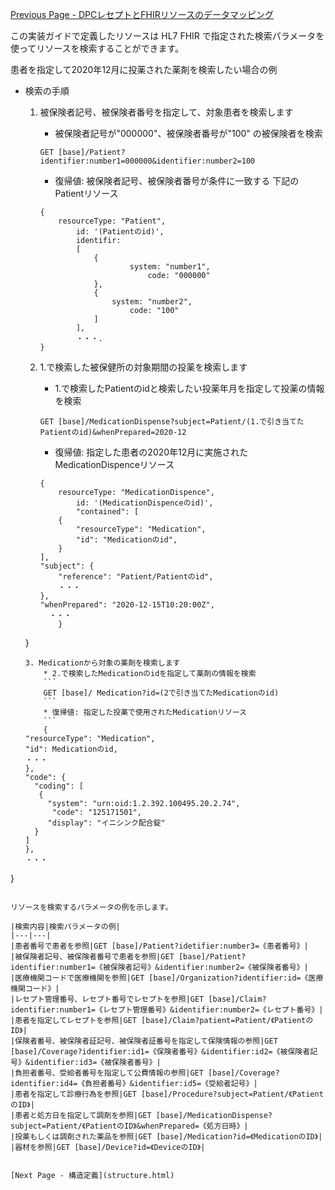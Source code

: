 [Previous Page - DPCレセプトとFHIRリソースのデータマッピング](mapping.html)

この実装ガイドで定義したリソースは HL7 FHIR で指定された検索パラメータを使ってリソースを検索することができます。

患者を指定して2020年12月に投薬された薬剤を検索したい場合の例

* 検索の手順
	1. 被保険者記号、被保険者番号を指定して、対象患者を検索します
		* 被保険者記号が"000000"、被保険者番号が"100" の被保険者を検索
		```
		GET [base]/Patient?identifier:number1=000000&identifier:number2=100
		```
		* 復帰値: 被保険者記号、被保険者番号が条件に一致する 下記のPatientリソース
		```
		{
		    resourceType: "Patient", 
				id: '(Patientのid)', 
				identifir: 
				[
				    {
						    system: "number1",
								code: "000000"
				    }, 
				    {
				        system: "number2", 
						    code: "100"
				    ]
				],
				・・・.
		}
		```
		
	2. 1.で検索した被保健所の対象期間の投薬を検索します	
		* 1.で検索したPatientのidと検索したい投薬年月を指定して投薬の情報を検索 
		```
		GET [base]/MedicationDispense?subject=Patient/(1.で引き当てたPatientのid)&whenPrepared=2020-12
		```
		* 復帰値: 指定した患者の2020年12月に実施されたMedicationDispenceリソース
		```
		{
		    resourceType: "MedicationDispence", 
				id: '(MedicationDispenceのid)', 
				"contained": [
            {
                "resourceType": "Medication",
                "id": "Medicationのid",
            }
        ],
        "subject": {
            "reference": "Patient/Patientのid",
            ・・・
        },
       "whenPrepared": "2020-12-15T10:20:00Z",
          ・・・
		    }
	}
	```
	3. Medicationから対象の薬剤を検索します
		* 2.で検索したMedicationのidを指定して薬剤の情報を検索 
		```
		GET [base]/ Medication?id=(2で引き当てたMedicationのid)
		```
		* 復帰値: 指定した投薬で使用されたMedicationリソース
		```
		{
    "resourceType": "Medication",
    "id": Medicationのid,
    ・・・
    },
    "code": {
      "coding": [
       {
         "system": "urn:oid:1.2.392.100495.20.2.74",
          "code": "125171501",
         "display": "イニシンク配合錠"
      }
    ]
  },
  ・・・
}
```

リソースを検索するパラメータの例を示します。

|検索内容|検索パラメータの例|
|---|---|
|患者番号で患者を参照|GET [base]/Patient?idetifier:number3=《患者番号》|
|被保険者記号、被保険者番号で患者を参照|GET [base]/Patient?identifier:number1=《被保険者記号》&identifier:number2=《被保険者番号》|
|医療機関コードで医療機関を参照|GET [base]/Organization?identifier:id=《医療機関コード》|
|レセプト管理番号、レセプト番号でレセプトを参照|GET [base]/Claim?identifier:number1=《レセプト管理番号》&identifier:number2=《レセプト番号》|
|患者を指定してレセプトを参照|GET [base]/Claim?patient=Patient/《PatientのID》|
|保険者番号、被保険者証記号、被保険者証番号を指定して保険情報の参照|GET [base]/Coverage?identifier:id1=《保険者番号》&identifier:id2=《被保険者記号》&identifier:id3=《被保険者番号》|
|負担者番号、受給者番号を指定して公費情報の参照|GET [base]/Coverage?identifier:id4=《負担者番号》&identifier:id5=《受給者記号》|
|患者を指定して診療行為を参照|GET [base]/Procedure?subject=Patient/《PatientのID》|
|患者と処方日を指定して調剤を参照|GET [base]/MedicationDispense?subject=Patient/《PatientのID》&whenPrepared=《処方日時》|
|投薬もしくは調剤された薬品を参照|GET [base]/Medication?id=《MedicationのID》|
|器材を参照|GET [base]/Device?id=《DeviceのID》|


[Next Page - 構造定義](structure.html)